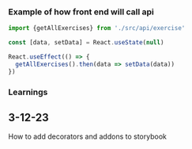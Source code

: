 ### Example of how front end will call api

```javascript
import {getAllExercises} from './src/api/exercise'

const [data, setData] = React.useState(null)

React.useEffect(() => {
  getAllExercises().then(data => setData(data))
})
```

### Learnings

## 3-12-23

How to add decorators and addons to storybook
